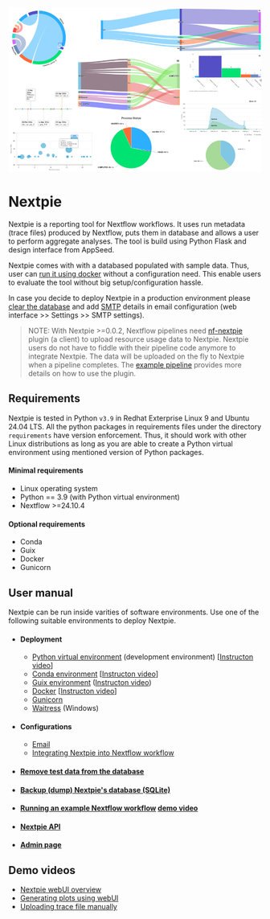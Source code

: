 ![](assets/images/nextpie-plots.png)
# Nextpie

Nextpie is a reporting tool for Nextflow workflows. It uses run metadata (trace files) produced by Nextflow, puts them in database and allows a user to perform aggregate analyses. The tool is build using Python Flask and design interface from AppSeed.

Nextpie comes with with a databased populated with sample data. Thus, user can [run it using docker](docs/deploy-docker.md) without a configuration need. This enable users to evaluate the tool without big setup/configuration hassle.

In case you decide to deploy Nextpie in a production environment please [clear the database](docs/db-clear-test-data.md) and add [SMTP](docs/config-email.md) details in email configuration (web interface >> Settings >> SMTP settings). 

> NOTE: With Nextpie >=0.0.2, Nextflow pipelines need [nf-nextpie](https://github.com/bishwaG/nf-nextpie) plugin (a client) to upload resource usage data to Nextpie. Nextpie users do not have to fiddle with their pipeline code anymore to integrate Nextpie. The data will be uploaded on the fly to Nextpie when a pipeline completes. The [example pipeline](docs/nextflow-workflow.md) provides more details on how to use the plugin.

## Requirements
Nextpie is tested in Python `v3.9` in Redhat Exterprise Linux 9 and Ubuntu 24.04 LTS. All the python packages in requirements files under the directory `requirements` have version enforcement. Thus, it should work with other Linux distributions as long as you are able to create a Python virtual environment using mentioned version of Python packages. 

#### Minimal requirements
* Linux operating system
* Python == 3.9 (with Python virtual environment)
* Nextflow >=24.10.4

#### Optional requirements
* Conda
* Guix
* Docker
* Gunicorn

## User manual
Nextpie can be run inside varities of software environments. Use one of the following suitable environments to deploy Nextpie.

* #### Deployment
    - [Python virtual environment](docs/deploy-python.md) (development environment) [[Instructon video](https://youtu.be/dHXS6Gmq3Gw)]
    - [Conda environment](docs/deploy-conda.md) [[Instructon video](https://youtu.be/nSijblHforM)]
    - [Guix environment](docs/deploy-guix.md) ([Instructon video](#))
    - [Docker](docs/deploy-docker.md) [[Instructon video](https://youtu.be/dv2M-vaUkkw)]
    - [Gunicorn](docs/deploy-gunicorn.md)
    - [Waitress](docs/deploy-waitress.md) (Windows)

* #### Configurations
    - [Email](docs/config-email.md)
    - [Integrating Nextpie into Nextflow workflow](docs/configure.md)

* #### [Remove test data from the database](docs/db-clear-test-data.md)
* #### [Backup (dump) Nextpie's database (SQLite)](docs/db-dump.md)

* #### [Running an example Nextflow workflow](docs/nextflow-workflow.md) [demo video](#)
* #### [Nextpie API](docs/api.md)
* #### [Admin page](docs/admin.md)

## Demo videos
* [Nextpie webUI overview](#)
* [Generating plots using webUI](https://youtu.be/CrL1GM2gCLs)
* [Uploading trace file manually](#)
